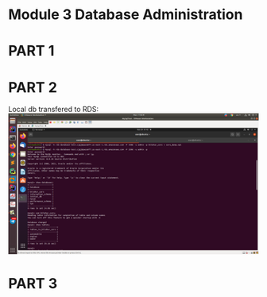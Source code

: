 # Module 3 Database Administration
# PART 1

# PART 2
Local db transfered to RDS:
![result](https://github.com/Bilohur/DevOps_online_Kyiv_2021Q4/blob/master/m4/Screenshots/part2/Screenshot%20from%202021-11-29%2011-42-03.png)

# PART 3


